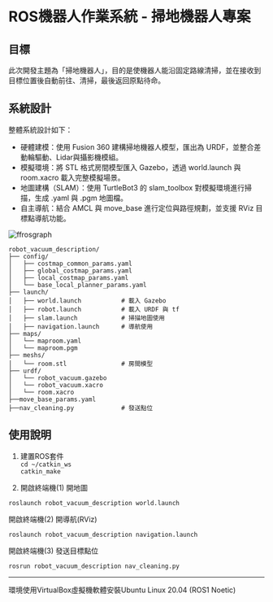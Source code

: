# ROS機器人作業系統 - 掃地機器人專案
 
## **目標**
此次開發主題為「掃地機器人」，目的是使機器人能沿固定路線清掃，並在接收到目標位置後自動前往、清掃，最後返回原點待命。

## **系統設計**
整體系統設計如下：
* 硬體建模：使用 Fusion 360 建構掃地機器人模型，匯出為 URDF，並整合差動輪驅動、Lidar與攝影機模組。
* 模擬環境：將 STL 格式房間模型匯入 Gazebo，透過 world.launch 與 room.xacro 載入完整模擬場景。
* 地圖建構（SLAM）：使用 TurtleBot3 的 slam_toolbox 對模擬環境進行掃描，生成 .yaml 與 .pgm 地圖檔。
* 自主導航：結合 AMCL 與 move_base 進行定位與路徑規劃，並支援 RViz 目標點導航功能。

![ffrosgraph](https://github.com/user-attachments/assets/0bd58981-6d4a-49be-a4a6-67632b04fdaa)

```  
robot_vacuum_description/  
├── config/  
│   ├── costmap_common_params.yaml  
│   ├── global_costmap_params.yaml  
│   ├── local_costmap_params.yaml  
│   └── base_local_planner_params.yaml  
├── launch/  
│   ├── world.launch           # 載入 Gazebo  
│   ├── robot.launch           # 載入 URDF 與 tf  
│   ├── slam.launch            # 掃描地圖使用  
│   ├── navigation.launch      # 導航使用  
├── maps/  
│   └── maproom.yaml  
│   └── maproom.pgm  
├── meshs/  
│   └── room.stl               # 房間模型   
├── urdf/   
│   └── robot_vacuum.gazebo  
│   └── robot_vacuum.xacro       
│   └── room.xacro    
├──move_base_params.yaml  
├──nav_cleaning.py             # 發送點位
```  

## **使用說明**

1. 建置ROS套件  
``cd ~/catkin_ws``  
``catkin_make``  

2. 開啟終端機(1) 開地圖  
```
roslaunch robot_vacuum_description world.launch
```  
開啟終端機(2) 開導航(RViz)  
```
roslaunch robot_vacuum_description navigation.launch
```  
開啟終端機(3) 發送目標點位    
```
rosrun robot_vacuum_description nav_cleaning.py
```  

***
環境使用VirtualBox虛擬機軟體安裝Ubuntu Linux 20.04 (ROS1 Noetic)  

